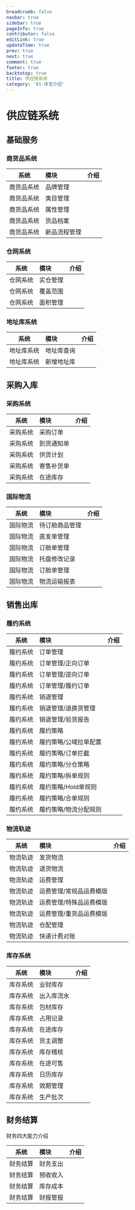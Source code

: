 ```yaml
---
breadcrumb: false
navbar: true
sidebar: true
pageInfo: true
contributor: false
editLink: true
updateTime: true
prev: true
next: true
comment: true
footer: true
backtotop: true
title: 供应链系统
category: '01-序言介绍'
---
```


# 供应链系统

## 基础服务

### 商货品系统

|  系统   | 模块     | 介绍 |
|:-----:|:-------|:--:|
| 商货品系统 | 品牌管理   |    |
| 商货品系统 | 类目管理   |    |
| 商货品系统 | 属性管理   |    |
| 商货品系统 | 货品档案   |    |
| 商货品系统 | 新品流程管理 |    |

### 仓网系统

|  系统  | 模块   | 介绍 |
|:----:|:-----|:--:|
| 仓网系统 | 实仓管理 |    |
| 仓网系统 | 覆盖范围 |    |
| 仓网系统 | 面积管理 |    |

### 地址库系统

|  系统   | 模块    | 介绍 |
|:-----:|:------|:--:|
| 地址库系统 | 地址库查询 |    |
| 地址库系统 | 新增地址库 |    |

## 采购入库

### 采购系统

|  系统  | 模块    | 介绍 |
|:----:|:------|:--:|
| 采购系统 | 采购订单  |    |
| 采购系统 | 到货通知单 |    |
| 采购系统 | 供货计划  |    |
| 采购系统 | 寄售补货单 |    |
| 采购系统 | 在途库存  |    |

### 国际物流

|  系统  | 模块      | 介绍 |
|:----:|:--------|:--:|
| 国际物流 | 待订舱商品管理 |    |
| 国际物流 | 直发单管理   |    |
| 国际物流 | 订舱单管理   |    |
| 国际物流 | 托盘修改记录  |    |
| 国际物流 | 订舱单管理   |    |
| 国际物流 | 物流运输报表  |    |

## 销售出库

### 履约系统

|  系统  | 模块           | 介绍 |
|:----:|:-------------|:--:|
| 履约系统 | 订单管理         |    |
| 履约系统 | 订单管理/正向订单    |    |
| 履约系统 | 订单管理/逆向订单    |    |
| 履约系统 | 订单管理/履约订单    |    |
| 履约系统 | 销退管理         |    |
| 履约系统 | 销退管理/退换货管理   |    |
| 履约系统 | 销退管理/验货报告    |    |
| 履约系统 | 履约策略         |    |
| 履约系统 | 履约策略/公域拉单配置  |    |
| 履约系统 | 履约策略/订单拦截    |    |
| 履约系统 | 履约策略/分仓策略    |    |
| 履约系统 | 履约策略/拆单规则    |    |
| 履约系统 | 履约策略/Hold单规则 |    |
| 履约系统 | 履约策略/合单规则    |    |
| 履约系统 | 履约策略/物流分配规则  |    |

### 物流轨迹

|  系统  | 模块           | 介绍 |
|:----:|:-------------|:--:|
| 物流轨迹 | 发货物流         |    |
| 物流轨迹 | 退货物流         |    |
| 物流轨迹 | 运费管理         |    |
| 物流轨迹 | 运费管理/常规品运费模版 |    |
| 物流轨迹 | 运费管理/特殊品运费模版 |    |
| 物流轨迹 | 运费管理/重货品运费模版 |    |
| 物流轨迹 | 仓配管理         |    |
| 物流轨迹 | 快递计费对账       |    |

### 库存系统

|  系统  | 模块    | 介绍 |
|:----:|:------|:--:|
| 库存系统 | 业财库存  |    |
| 库存系统 | 出入库流水 |    |
| 库存系统 | 包材库存  |    |
| 库存系统 | 占用记录  |    |
| 库存系统 | 在途库存  |    |
| 库存系统 | 货主调整  |    |
| 库存系统 | 库存稽核  |    |
| 库存系统 | 在途可售  |    |
| 库存系统 | 日历库存  |    |
| 库存系统 | 效期管理  |    |
| 库存系统 | 生产批次  |    |

## 财务结算

财务四大能力介绍

|  系统  | 模块   | 介绍 |
|:----:|:-----|:--:|
| 财务结算 | 财务支出 |    |
| 财务结算 | 预收收入 |    |
| 财务结算 | 库存成本 |    |
| 财务结算 | 财报管报 |    |




